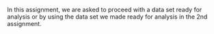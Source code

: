 In this assignment, we are asked to proceed with a data set ready for analysis or by using the data set we made ready for analysis in the 2nd assignment.
